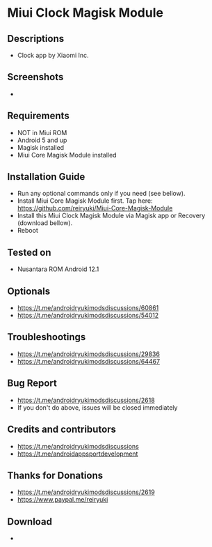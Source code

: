 # Miui Clock Magisk Module

## Descriptions
- Clock app by Xiaomi Inc.

## Screenshots
- 

## Requirements
- NOT in Miui ROM
- Android 5 and up
- Magisk installed
- Miui Core Magisk Module installed

## Installation Guide
- Run any optional commands only if you need (see bellow).
- Install Miui Core Magisk Module first. Tap here: https://github.com/reiryuki/Miui-Core-Magisk-Module
- Install this Miui Clock Magisk Module via Magisk app or Recovery (download bellow).
- Reboot

## Tested on
- Nusantara ROM Android 12.1

## Optionals
- https://t.me/androidryukimodsdiscussions/60861
- https://t.me/androidryukimodsdiscussions/54012

## Troubleshootings
- https://t.me/androidryukimodsdiscussions/29836
- https://t.me/androidryukimodsdiscussions/64467

## Bug Report
- https://t.me/androidryukimodsdiscussions/2618
- If you don't do above, issues will be closed immediately

## Credits and contributors
- https://t.me/androidryukimodsdiscussions
- https://t.me/androidappsportdevelopment

## Thanks for Donations
- https://t.me/androidryukimodsdiscussions/2619
- https://www.paypal.me/reiryuki

## Download
- 

